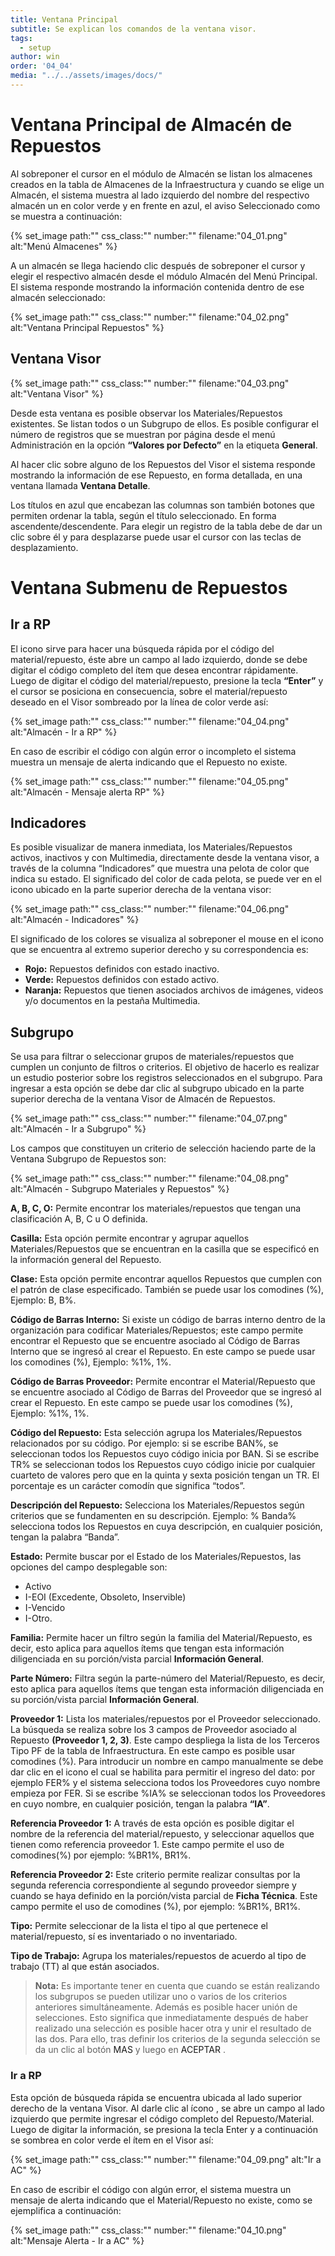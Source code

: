 ```yaml
---
title: Ventana Principal
subtitle: Se explican los comandos de la ventana visor.
tags:
  - setup
author: win
order: '04_04'
media: "../../assets/images/docs/"
---
```


# Ventana Principal de Almacén de Repuestos

Al sobreponer el cursor en el módulo de <a class="btn blue">Almacén</a> se listan los almacenes creados en la tabla de Almacenes de la Infraestructura y cuando se elige un Almacén, el sistema muestra al lado izquierdo del nombre del respectivo almacén un <span class="mdi mdi-check-circle"></span> en color verde y en frente en azul, el aviso <a class="btn blue">Seleccionado</a> como se muestra a continuación:

{% set_image
  path:""
  css_class:""
  number:""
  filename:"04_01.png"
  alt:"Menú Almacenes"
%}

A un almacén se llega haciendo clic después de sobreponer el cursor y elegir el respectivo almacén desde el módulo <a class="btn blue">Almacén</a>  del Menú Principal. El sistema responde mostrando la información contenida dentro de ese almacén seleccionado:

{% set_image
  path:""
  css_class:""
  number:""
  filename:"04_02.png"
  alt:"Ventana Principal Repuestos"
%}

## Ventana Visor

{% set_image
  path:""
  css_class:""
  number:""
  filename:"04_03.png"
  alt:"Ventana Visor"
%}

Desde esta ventana es posible observar los Materiales/Repuestos existentes. Se listan todos o un Subgrupo de ellos. Es posible configurar el número de registros que  se muestran por página desde el menú <a class="btn blue">Administración</a> en la opción  **“Valores por Defecto”** en la etiqueta **General**.

Al hacer clic sobre alguno de los Repuestos del Visor el sistema responde  mostrando  la información de ese Repuesto, en forma detallada, en una ventana llamada **Ventana Detalle**.

Los títulos en azul que encabezan las columnas son también botones que permiten ordenar la  tabla, según el título seleccionado. En forma ascendente/descendente. Para elegir un registro de la tabla debe de dar un clic sobre él y para desplazarse puede usar el cursor con las teclas de desplazamiento.


# Ventana Submenu de Repuestos

## Ir a RP

El icono <span class="mdi mdi-magnify"></span> sirve para hacer una búsqueda rápida por el código del material/repuesto, éste abre un campo al lado izquierdo, donde se debe digitar el código completo del ítem que desea encontrar rápidamente. Luego de digitar el código del material/repuesto, presione la  tecla  **“Enter”** y  el  cursor se posiciona en consecuencia,  sobre el material/repuesto deseado en el Visor sombreado por la línea de color verde así:

{% set_image
  path:""
  css_class:""
  number:""
  filename:"04_04.png"
  alt:"Almacén - Ir a RP"
%}

En caso de escribir el código con algún error o incompleto el sistema muestra un mensaje de alerta indicando que el Repuesto no existe.

{% set_image
  path:""
  css_class:""
  number:""
  filename:"04_05.png"
  alt:"Almacén - Mensaje alerta RP"
%}

## Indicadores

Es posible visualizar de manera inmediata, los Materiales/Repuestos activos, inactivos y con Multimedia, directamente desde la ventana visor, a través de la columna  “Indicadores” que muestra una pelota de color que indica su estado. El significado del color de cada pelota, se puede ver en el icono  <span class="mdi mdi-message-alert"></span> ubicado en la parte superior derecha de la ventana visor:

{% set_image
  path:""
  css_class:""
  number:""
  filename:"04_06.png"
  alt:"Almacén - Indicadores"
%}

El significado de los colores se visualiza al sobreponer el mouse en el icono que se encuentra al extremo superior derecho y su correspondencia es:

- **Rojo:** Repuestos definidos con estado inactivo.
- **Verde:** Repuestos definidos con estado activo.
- **Naranja:** Repuestos que tienen asociados archivos de imágenes, videos y/o documentos en la pestaña Multimedia.

## Subgrupo

Se usa para filtrar o seleccionar grupos de materiales/repuestos que cumplen un conjunto de filtros o criterios. El objetivo de hacerlo es realizar un estudio posterior sobre los registros seleccionados en el subgrupo. Para ingresar a esta opción se debe dar clic al subgrupo <span class="mdi mdi-filter-variant"></span> ubicado en la parte superior derecha de la ventana Visor de Almacén de Repuestos.  

{% set_image
  path:""
  css_class:""
  number:""
  filename:"04_07.png"
  alt:"Almacén - Ir a Subgrupo"
%}

Los campos que constituyen un criterio de selección haciendo parte de la Ventana Subgrupo de Repuestos son:

{% set_image
  path:""
  css_class:""
  number:""
  filename:"04_08.png"
  alt:"Almacén - Subgrupo Materiales y Repuestos"
%}

**A, B, C, O:** Permite encontrar  los materiales/repuestos que tengan una clasificación A, B, C u O definida.

**Casilla:** Esta opción permite encontrar  y agrupar aquellos Materiales/Repuestos que se encuentran en la casilla que se especificó en la información general del Repuesto.

**Clase:** Esta opción permite encontrar  aquellos Repuestos que cumplen con el patrón de clase especificado. También se puede usar los comodines (%), Ejemplo: B, B%.

**Código de Barras Interno:** Si existe un código de barras interno dentro de la organización para codificar Materiales/Repuestos; este campo permite encontrar  el Repuesto  que se encuentre asociado al Código de Barras Interno que se ingresó al crear el Repuesto. En este campo se puede usar los comodines (%), Ejemplo: %1%, 1%.

**Código de Barras Proveedor:** Permite encontrar el  Material/Repuesto que se encuentre asociado al Código de Barras del Proveedor que se ingresó al crear el Repuesto. En este campo se puede usar los comodines (%), Ejemplo: %1%, 1%.

**Código del Repuesto:** Esta selección agrupa los Materiales/Repuestos relacionados por su  código. Por ejemplo: si se escribe BAN%, se seleccionan todos los Repuestos cuyo  código inicia por BAN. Si se escribe TR%  se seleccionan todos los Repuestos cuyo código inicie por cualquier cuarteto de valores pero que en la quinta y sexta posición tengan un TR. El porcentaje es un carácter comodín que significa  “todos”.

**Descripción del Repuesto:** Selecciona los Materiales/Repuestos según criterios que se fundamenten en su descripción. Ejemplo: % Banda%  selecciona todos los Repuestos en cuya descripción, en cualquier posición, tengan la palabra  “Banda”.

**Estado:** Permite buscar por el Estado de los Materiales/Repuestos, las opciones del campo desplegable son: 
  - Activo
  - I-EOI (Excedente, Obsoleto, Inservible)
  - I-Vencido
  - I-Otro.

**Familia:** Permite hacer un filtro según la familia del Material/Repuesto, es decir, esto aplica para aquellos ítems que tengan esta información diligenciada en su porción/vista parcial **Información General**.

**Parte Número:** Filtra según la parte-número del Material/Repuesto, es decir, esto aplica para aquellos ítems que tengan esta información diligenciada en su porción/vista parcial **Información General**.

**Proveedor 1:** Lista los materiales/repuestos por el Proveedor seleccionado. La búsqueda se realiza sobre los 3 campos de Proveedor asociado al Repuesto **(Proveedor 1, 2, 3)**. Este campo despliega la lista de los Terceros Tipo PF de la tabla de Infraestructura. En este campo es posible usar comodines (%). Para introducir un nombre en campo manualmente se debe dar clic en el icono <span class="mdi mdi-lock"></span> el cual se habilita <span class="mdi mdi-lock-open-outline"></span> para permitir el ingreso del dato: por ejemplo FER% y el sistema selecciona todos los Proveedores cuyo nombre empieza por FER. Si se escribe %IA% se seleccionan todos los Proveedores en cuyo nombre, en cualquier posición, tengan la palabra **“IA”**.  
 
**Referencia Proveedor 1:** A través de esta opción es posible digitar el nombre de la referencia del material/repuesto, y seleccionar aquellos que  tienen como referencia proveedor 1. Este campo permite el uso de comodines(%) por ejemplo: %BR1%, BR1%.

**Referencia Proveedor 2:** Este criterio permite realizar consultas por la segunda referencia correspondiente al segundo proveedor siempre y cuando se haya definido en la porción/vista parcial de **Ficha Técnica**. Este campo permite el uso de comodines (%), por ejemplo: %BR1%, BR1%.

**Tipo:** Permite seleccionar de la lista el tipo al que pertenece el material/repuesto, sí es inventariado o no inventariado.

**Tipo de Trabajo:** Agrupa los materiales/repuestos de acuerdo al tipo de trabajo (TT) al que están  asociados.

> **Nota:** Es importante tener en cuenta que cuando se están realizando los subgrupos  se pueden utilizar uno o varios de los criterios anteriores simultáneamente. Además  es posible hacer unión de selecciones. Esto significa que inmediatamente después de haber realizado una selección es posible hacer otra y unir el resultado de las dos. Para ello, tras definir los criterios de la segunda selección se da un clic al botón <a class="btn white">MAS <span class="mdi mdi-plus-circle"></span></a> y luego en <a class="btn white">ACEPTAR <span class="mdi mdi-check-circle"></span></a>.

### Ir a RP

Esta opción de búsqueda rápida se encuentra ubicada al lado superior derecho de la ventana Visor. Al darle clic al ícono <span class="mdi mdi-magnify"></span>, se abre un campo al lado izquierdo que permite ingresar el código completo del Repuesto/Material. Luego de digitar la información, se presiona la tecla <a class="btn">Enter <span class="mdi mdi-subdirectory-arrow-left"></span></a> y a continuación se sombrea en color verde el ítem en el Visor así:

{% set_image
  path:""
  css_class:""
  number:""
  filename:"04_09.png"
  alt:"Ir a AC"
%}

En caso de escribir el código con algún error, el sistema muestra un mensaje de alerta indicando que el Material/Repuesto no existe, como se ejemplifica a continuación:

{% set_image
  path:""
  css_class:""
  number:""
  filename:"04_10.png"
  alt:"Mensaje Alerta - Ir a AC"
%}